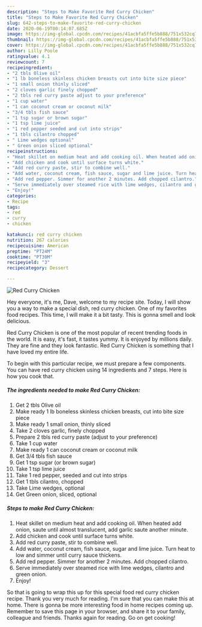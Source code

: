```yaml
---
description: "Steps to Make Favorite Red Curry Chicken"
title: "Steps to Make Favorite Red Curry Chicken"
slug: 642-steps-to-make-favorite-red-curry-chicken
date: 2020-06-19T00:14:07.685Z
image: https://img-global.cpcdn.com/recipes/41acbfa5ffe5b888/751x532cq70/red-curry-chicken-recipe-main-photo.jpg
thumbnail: https://img-global.cpcdn.com/recipes/41acbfa5ffe5b888/751x532cq70/red-curry-chicken-recipe-main-photo.jpg
cover: https://img-global.cpcdn.com/recipes/41acbfa5ffe5b888/751x532cq70/red-curry-chicken-recipe-main-photo.jpg
author: Lilly Poole
ratingvalue: 4.1
reviewcount: 7
recipeingredient:
- "2 tbls Olive oil"
- "1 lb boneless skinless chicken breasts cut into bite size piece"
- "1 small onion thinly sliced"
- "2 cloves garlic finely chopped"
- "2 tbls red curry paste adjust to your preference"
- "1 cup water"
- "1 can coconut cream or coconut milk"
- "3/4 tbls fish sauce"
- "1 tsp sugar or brown sugar"
- "1 tsp lime juice"
- "1 red pepper seeded and cut into strips"
- "1 tbls cilantro chopped"
- " Lime wedges optional"
- " Green onion sliced optional"
recipeinstructions:
- "Heat skillet on medium heat and add cooking oil. When heated add onion, saute until almost translucent, add garlic saute another minute."
- "Add chicken and cook until surface turns white."
- "Add red curry paste, stir to combine well."
- "Add water, coconut cream, fish sauce, sugar and lime juice. Turn heat to low and simmer until curry sauce thickens."
- "Add red pepper. Simmer for another 2 minutes. Add chopped cilantro."
- "Serve immediately over steamed rice with lime wedges, cilantro and green onion."
- "Enjoy!"
categories:
- Recipe
tags:
- red
- curry
- chicken

katakunci: red curry chicken 
nutrition: 267 calories
recipecuisine: American
preptime: "PT24M"
cooktime: "PT30M"
recipeyield: "3"
recipecategory: Dessert

---
```



![Red Curry Chicken](https://img-global.cpcdn.com/recipes/41acbfa5ffe5b888/751x532cq70/red-curry-chicken-recipe-main-photo.jpg)

Hey everyone, it's me, Dave, welcome to my recipe site. Today, I will show you a way to make a special dish, red curry chicken. One of my favorites food recipes. This time, I will make it a bit tasty. This is gonna smell and look delicious.

Red Curry Chicken is one of the most popular of recent trending foods in the world. It is easy, it's fast, it tastes yummy. It is enjoyed by millions daily. They are fine and they look fantastic. Red Curry Chicken is something that I have loved my entire life.




To begin with this particular recipe, we must prepare a few components. You can have red curry chicken using 14 ingredients and 7 steps. Here is how you cook that.

<!--inarticleads1-->

##### The ingredients needed to make Red Curry Chicken:

1. Get 2 tbls Olive oil
1. Make ready 1 lb boneless skinless chicken breasts, cut into bite size piece
1. Make ready 1 small onion, thinly sliced
1. Take 2 cloves garlic, finely chopped
1. Prepare 2 tbls red curry paste (adjust to your preference)
1. Take 1 cup water
1. Make ready 1 can coconut cream or coconut milk
1. Get 3/4 tbls fish sauce
1. Get 1 tsp sugar (or brown sugar)
1. Take 1 tsp lime juice
1. Take 1 red pepper, seeded and cut into strips
1. Get 1 tbls cilantro, chopped
1. Take  Lime wedges, optional
1. Get  Green onion, sliced, optional




<!--inarticleads2-->

##### Steps to make Red Curry Chicken:

1. Heat skillet on medium heat and add cooking oil. When heated add onion, saute until almost translucent, add garlic saute another minute.
1. Add chicken and cook until surface turns white.
1. Add red curry paste, stir to combine well.
1. Add water, coconut cream, fish sauce, sugar and lime juice. Turn heat to low and simmer until curry sauce thickens.
1. Add red pepper. Simmer for another 2 minutes. Add chopped cilantro.
1. Serve immediately over steamed rice with lime wedges, cilantro and green onion.
1. Enjoy!




So that is going to wrap this up for this special food red curry chicken recipe. Thank you very much for reading. I'm sure that you can make this at home. There is gonna be more interesting food in home recipes coming up. Remember to save this page in your browser, and share it to your family, colleague and friends. Thanks again for reading. Go on get cooking!
